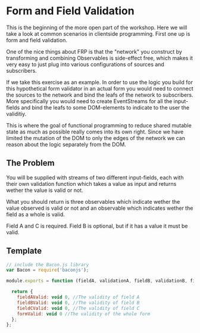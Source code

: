 # Form and Field Validation

This is the beginning of the more open part of the workshop. Here we will take
a look at common scenarios in clientside programming. First one up is form and
field validation.

One of the nice things about FRP is that the "network" you construct by
transforming and combining Observables is side-effect free, which makes it
very easy to just plug into various configurations of sources and subscribers.

If we take this exercise as an example. In order to use the logic you build
for this hypothetical form validator in an actual form you would need to
connect the sources to the network and bind the leafs of the network to
subscribers. More specifically you would need to create EventStreams for all
the input-fields and bind the leafs to some DOM-elements to indicate to the
user the validitiy.

This is where the goal of functional programming to reduce shared mutable
state as much as possible really comes into its own right. Since we have
limited the mutation of the DOM to only the edges of the network we can reason
about the logic separately from the DOM.

## The Problem

You will be supplied with streams of two different input-fields, each with
their own validation function which takes a value as input and returns wether
the value is valid or not.

What you should return is three observables which indicate wether the value
observed is valid or not and an observable which indicates wether the field as
a whole is valid.

Field A and C is required. Field B is optional, but if it has a value it must
be valid.

## Template

```js
// include the Bacon.js library
var Bacon = require('baconjs');

module.exports = function (fieldA, validationA, fieldB, validationB, fieldC, validationC) {

  return {
    fieldAValid: void 0, //The validity of field A
    fieldBValid: void 0, //The validity of field B
    fieldCValid: void 0, //The validity of field C
    formValid: void 0 //The validity of the whole form
  };
};
```
